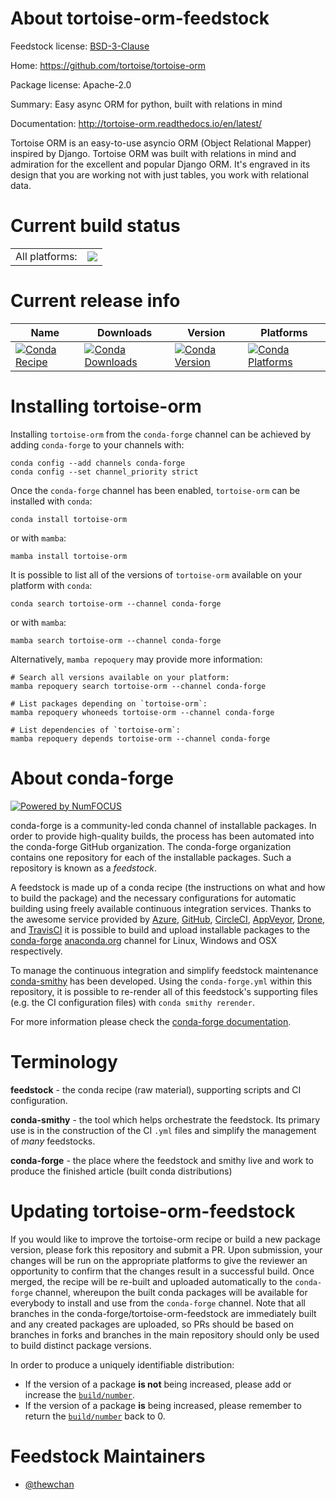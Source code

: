 About tortoise-orm-feedstock
============================

Feedstock license: [BSD-3-Clause](https://github.com/conda-forge/tortoise-orm-feedstock/blob/main/LICENSE.txt)

Home: https://github.com/tortoise/tortoise-orm

Package license: Apache-2.0

Summary: Easy async ORM for python, built with relations in mind

Documentation: http://tortoise-orm.readthedocs.io/en/latest/

Tortoise ORM is an easy-to-use asyncio ORM (Object Relational Mapper)
inspired by Django. Tortoise ORM was built with relations in mind and
admiration for the excellent and popular Django ORM. It's engraved in its
design that you are working not with just tables, you work with relational
data.

Current build status
====================


<table><tr><td>All platforms:</td>
    <td>
      <a href="https://dev.azure.com/conda-forge/feedstock-builds/_build/latest?definitionId=12958&branchName=main">
        <img src="https://dev.azure.com/conda-forge/feedstock-builds/_apis/build/status/tortoise-orm-feedstock?branchName=main">
      </a>
    </td>
  </tr>
</table>

Current release info
====================

| Name | Downloads | Version | Platforms |
| --- | --- | --- | --- |
| [![Conda Recipe](https://img.shields.io/badge/recipe-tortoise--orm-green.svg)](https://anaconda.org/conda-forge/tortoise-orm) | [![Conda Downloads](https://img.shields.io/conda/dn/conda-forge/tortoise-orm.svg)](https://anaconda.org/conda-forge/tortoise-orm) | [![Conda Version](https://img.shields.io/conda/vn/conda-forge/tortoise-orm.svg)](https://anaconda.org/conda-forge/tortoise-orm) | [![Conda Platforms](https://img.shields.io/conda/pn/conda-forge/tortoise-orm.svg)](https://anaconda.org/conda-forge/tortoise-orm) |

Installing tortoise-orm
=======================

Installing `tortoise-orm` from the `conda-forge` channel can be achieved by adding `conda-forge` to your channels with:

```
conda config --add channels conda-forge
conda config --set channel_priority strict
```

Once the `conda-forge` channel has been enabled, `tortoise-orm` can be installed with `conda`:

```
conda install tortoise-orm
```

or with `mamba`:

```
mamba install tortoise-orm
```

It is possible to list all of the versions of `tortoise-orm` available on your platform with `conda`:

```
conda search tortoise-orm --channel conda-forge
```

or with `mamba`:

```
mamba search tortoise-orm --channel conda-forge
```

Alternatively, `mamba repoquery` may provide more information:

```
# Search all versions available on your platform:
mamba repoquery search tortoise-orm --channel conda-forge

# List packages depending on `tortoise-orm`:
mamba repoquery whoneeds tortoise-orm --channel conda-forge

# List dependencies of `tortoise-orm`:
mamba repoquery depends tortoise-orm --channel conda-forge
```


About conda-forge
=================

[![Powered by
NumFOCUS](https://img.shields.io/badge/powered%20by-NumFOCUS-orange.svg?style=flat&colorA=E1523D&colorB=007D8A)](https://numfocus.org)

conda-forge is a community-led conda channel of installable packages.
In order to provide high-quality builds, the process has been automated into the
conda-forge GitHub organization. The conda-forge organization contains one repository
for each of the installable packages. Such a repository is known as a *feedstock*.

A feedstock is made up of a conda recipe (the instructions on what and how to build
the package) and the necessary configurations for automatic building using freely
available continuous integration services. Thanks to the awesome service provided by
[Azure](https://azure.microsoft.com/en-us/services/devops/), [GitHub](https://github.com/),
[CircleCI](https://circleci.com/), [AppVeyor](https://www.appveyor.com/),
[Drone](https://cloud.drone.io/welcome), and [TravisCI](https://travis-ci.com/)
it is possible to build and upload installable packages to the
[conda-forge](https://anaconda.org/conda-forge) [anaconda.org](https://anaconda.org/)
channel for Linux, Windows and OSX respectively.

To manage the continuous integration and simplify feedstock maintenance
[conda-smithy](https://github.com/conda-forge/conda-smithy) has been developed.
Using the ``conda-forge.yml`` within this repository, it is possible to re-render all of
this feedstock's supporting files (e.g. the CI configuration files) with ``conda smithy rerender``.

For more information please check the [conda-forge documentation](https://conda-forge.org/docs/).

Terminology
===========

**feedstock** - the conda recipe (raw material), supporting scripts and CI configuration.

**conda-smithy** - the tool which helps orchestrate the feedstock.
                   Its primary use is in the construction of the CI ``.yml`` files
                   and simplify the management of *many* feedstocks.

**conda-forge** - the place where the feedstock and smithy live and work to
                  produce the finished article (built conda distributions)


Updating tortoise-orm-feedstock
===============================

If you would like to improve the tortoise-orm recipe or build a new
package version, please fork this repository and submit a PR. Upon submission,
your changes will be run on the appropriate platforms to give the reviewer an
opportunity to confirm that the changes result in a successful build. Once
merged, the recipe will be re-built and uploaded automatically to the
`conda-forge` channel, whereupon the built conda packages will be available for
everybody to install and use from the `conda-forge` channel.
Note that all branches in the conda-forge/tortoise-orm-feedstock are
immediately built and any created packages are uploaded, so PRs should be based
on branches in forks and branches in the main repository should only be used to
build distinct package versions.

In order to produce a uniquely identifiable distribution:
 * If the version of a package **is not** being increased, please add or increase
   the [``build/number``](https://docs.conda.io/projects/conda-build/en/latest/resources/define-metadata.html#build-number-and-string).
 * If the version of a package **is** being increased, please remember to return
   the [``build/number``](https://docs.conda.io/projects/conda-build/en/latest/resources/define-metadata.html#build-number-and-string)
   back to 0.

Feedstock Maintainers
=====================

* [@thewchan](https://github.com/thewchan/)

